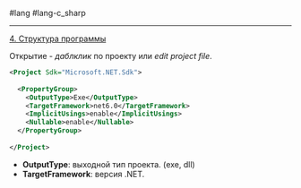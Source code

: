 #lang #lang-c_sharp

---
[4. Структура программы](1.%20Lang/C-sharp/0.%20Введение/0.%20Введение%20в%20NET/4.%20Структура%20программы.md)

Открытие - *даблклик* по проекту или *edit project file*.

```xml
<Project Sdk="Microsoft.NET.Sdk">
 
  <PropertyGroup>
    <OutputType>Exe</OutputType>
    <TargetFramework>net6.0</TargetFramework>
    <ImplicitUsings>enable</ImplicitUsings>
    <Nullable>enable</Nullable>
  </PropertyGroup>
 
</Project>
```

- **OutputType**: выходной тип проекта. (exe, dll)
- **TargetFramework**: версия .NET.
